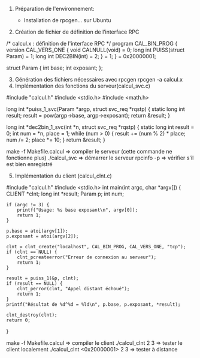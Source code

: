 1) Préparation de l'environnement:
   - Installation de rpcgen... sur Ubuntu
     
2) Création de fichier de définition de l’interface RPC

   
/* calcul.x : définition de l'interface RPC */
program CAL_BIN_PROG {
    version CAL_VERS_ONE {
        void CALNULL(void) = 0;
        long int PUISS(struct Param) = 1;
        long int DEC2BIN(int) = 2;
    } = 1;
} = 0x20000001;

struct Param {
    int base;
    int exposant;
};


3) Génération des fichiers nécessaires avec rpcgen
rpcgen -a calcul.x
4) Implémentation des fonctions du serveur(calcul_svc.c)


#include "calcul.h"
#include <stdio.h>
#include <math.h>

long int *puiss_1_svc(Param *argp, struct svc_req *rqstp) {
    static long int result;
    result = pow(argp->base, argp->exposant);
    return &result;
}

long int *dec2bin_1_svc(int *n, struct svc_req *rqstp) {
    static long int result = 0;
    int num = *n, place = 1;
    while (num > 0) {
        result += (num % 2) * place;
        num /= 2;
        place *= 10;
    }
    return &result;
}


make -f Makefile.calcul => compiler le serveur (cette commande ne fonctionne plus)
./calcul_svc => démarrer le serveur
rpcinfo -p => vérifier s'il est bien enregistré

5) Implémentation du client (calcul_clnt.c)

#include "calcul.h"
#include <stdio.h>
int main(int argc, char *argv[]) {
    CLIENT *clnt;
    long int *result;
    Param p;
    int num;

    if (argc != 3) {
        printf("Usage: %s base exposant\n", argv[0]);
        return 1;
    }

    p.base = atoi(argv[1]);
    p.exposant = atoi(argv[2]);

    clnt = clnt_create("localhost", CAL_BIN_PROG, CAL_VERS_ONE, "tcp");
    if (clnt == NULL) {
        clnt_pcreateerror("Erreur de connexion au serveur");
        return 1;
    }

    result = puiss_1(&p, clnt);
    if (result == NULL) {
        clnt_perror(clnt, "Appel distant échoué");
        return 1;
    }
    printf("Résultat de %d^%d = %ld\n", p.base, p.exposant, *result);

    clnt_destroy(clnt);
    return 0;
}

make -f Makefile.calcul => compiler le client
./calcul_clnt 2 3 => tester le client localement
./calcul_clnt <0x20000001> 2 3 => tester à distance 

